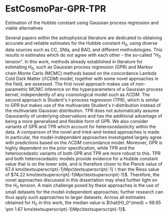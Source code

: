 # EstCosmoPar-GPR-TPR
Estimation of the Hubble constant using Gaussian process regression and viable alternatives

Several papers within the astrophysical literature are dedicated to obtaining accurate and reliable estimates for the Hubble constant $H_0$, using diverse data sources such as CC, SNIa, and BAO, and different methodologies. This results in estimates which do not agree with each other - the so-called "$H_0$ tension". In this work, methods already established in literature for estimating $H_0$, such as Gaussian process regression (GPR) and Markov chain Monte Carlo (MCMC) methods based on the concordance Lambda Cold Dark Matter ($\Lambda CDM$) model, together with some novel approaches in the field, are assessed. The first novel approach makes use of non-parametric MCMC inference on the hyperparameters of a Gaussian process kernel, independently of any cosmological model such as $\Lambda CDM$. The second approach is Student's $t$-process regression (TPR), which is similar to GPR but makes use of the multivariate Student's $t$-distribution instead of the multivariate Gaussian distribution. TPR does not automatically assume Gaussianity of underlying observations and has the additional advantage of being a more generalised and flexible form of GPR. We also consider variants of GPR and TPR which account for heteroscedasticity within the data. A comparison of the novel and tried-and-tested approaches is made. In particular, the model-independent approaches investigated largely agree with predictions based on the $\Lambda CDM$ concordance model. Moreover, GPR is highly dependent on the prior specification, while TPR and the heteroscedastic variants of both GPR and TPR are more robust to this. TPR and both heteroscedastic models provide evidence for a Hubble constant value that is on the lower side, and is therefore closer to the Planck value of $67.4$ kms\textsuperscript{-1}Mpc\textsuperscript{-1} \ than the Riess value of $74.22 kms\textsuperscript{-1}Mpc\textsuperscript{-1}$. Therefore, the novel approaches discussed in this dissertation may shed further light on the $H_0$ tension. A main challenge posed by these approaches is the use of small datasets for the model-independent approaches; further research can thus apply such approaches to larger datasets. Across all estimates obtained for $H_0$ in this work, the median value is $\hat{H}_0^{med} = 68.85 \pm 1.67 kms\textsuperscript{-1}Mpc\textsuperscript{-1}$.
